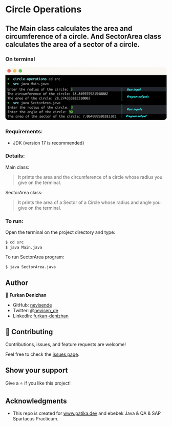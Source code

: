 # Circle Operations
## The Main class  calculates the area and circumference of a circle. And SectorArea class calculates the area of a sector of a circle.
### On terminal
![An screenshot of the program](./ss.svg)
### Requirements:
* JDK (version 17 is recommended)

### Details:
Main class:
> It prints the area and the circumference of a circle whose radius you give on the terminal.

SectorArea class:
> It prints the area of a Sector of a Circle whose radius and angle you give on the terminal.
### To run:
Open the terminal on the project directory and type:

```
$ cd src
$ java Main.java
```
To run SectorArea program:

```
$ java SectorArea.java
```
## Author

👤 **Furkan Denizhan**

- GitHub: [nevisende](https://github.com/nevisende)
- Twitter: [@nevisen_de](https://twitter.com/nevisen_de)
- LinkedIn: [furkan-denizhan](https://www.linkedin.com/in/furkan-denizhan/)

## 🤝 Contributing

Contributions, issues, and feature requests are welcome!

Feel free to check the [issues page](../../issues/).

## Show your support

Give a ⭐️ if you like this project!

## Acknowledgments

- This repo is created for  www.patika.dev and ebebek Java & QA & SAP Spartacus Practicum.
